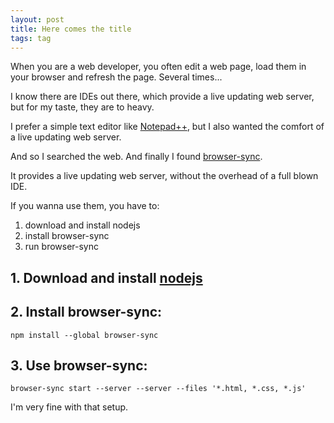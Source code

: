 ```yaml
---
layout: post
title: Here comes the title
tags: tag
---
```


When you are a web developer, you often edit a web page, load them in your browser and refresh the page. Several times...

I know there are IDEs out there, which provide a live updating web server, but for my taste, they are to heavy.

I prefer a simple text editor like [Notepad++](https://notepad-plus-plus.org/downloads/), but I also wanted the comfort of a live updating web server.

And so I searched the web. And finally I found [browser-sync](https://browsersync.io/).

It provides a live updating web server, without the overhead of a full blown IDE.

If you wanna use them, you have to:

1. download and install nodejs
2. install browser-sync
3. run browser-sync

## 1. Download and install [nodejs](https://nodejs.org/en/download/)

## 2. Install browser-sync:

```
npm install --global browser-sync
```

## 3. Use browser-sync:

```
browser-sync start --server --server --files '*.html, *.css, *.js'
```

I'm very fine with that setup.
